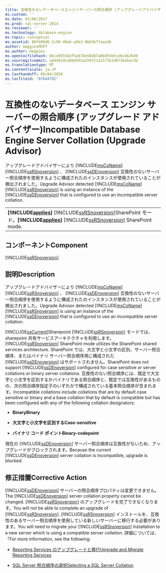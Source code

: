 ```yaml
---
title: 互換性のないデータベースエンジンサーバーの照合順序 (アップグレードアドバイザー) |Microsoft Docs
ms.custom: ''
ms.date: 03/06/2017
ms.prod: sql-server-2014
ms.reviewer: ''
ms.technology: database-engine
ms.topic: conceptual
ms.assetid: 80f499d6-2c90-49eb-a5b3-0bb5b7faaa3b
author: maggiesMSFT
ms.author: maggies
ms.openlocfilehash: b6ce0555bdf5a878e56d87a8bd55b5ce6c4b2649
ms.sourcegitcommit: ad4d92dce894592a259721a1571b1d8736abacdb
ms.translationtype: MT
ms.contentlocale: ja-JP
ms.lasthandoff: 08/04/2020
ms.locfileid: "87644792"
---
```

# <a name="incompatible-database-engine-server-collation-upgrade-advisor"></a><span data-ttu-id="5aa36-102">互換性のないデータベース エンジン サーバーの照合順序 (アップグレード アドバイザー)</span><span class="sxs-lookup"><span data-stu-id="5aa36-102">Incompatible Database Engine Server Collation (Upgrade Advisor)</span></span>
  <span data-ttu-id="5aa36-103">アップグレードアドバイザーにより [!INCLUDE[msCoName](../../includes/msconame-md.md)] [!INCLUDE[ssRSnoversion](../../includes/ssrsnoversion-md.md)] 、 [!INCLUDE[ssDEnoversion](../../includes/ssdenoversion-md.md)] 互換性のないサーバー照合順序を使用するように構成されたのインスタンスが使用されていることが検出されました。</span><span class="sxs-lookup"><span data-stu-id="5aa36-103">Upgrade Advisor detected [!INCLUDE[msCoName](../../includes/msconame-md.md)] [!INCLUDE[ssRSnoversion](../../includes/ssrsnoversion-md.md)] is using an instance of the [!INCLUDE[ssDEnoversion](../../includes/ssdenoversion-md.md)] that is configured to use an incompatible server collation.</span></span>  
  
||  
|-|  
|<span data-ttu-id="5aa36-104">**[!INCLUDE[applies](../../includes/applies-md.md)]**  [!INCLUDE[ssRSnoversion](../../includes/ssrsnoversion-md.md)]SharePoint モード。</span><span class="sxs-lookup"><span data-stu-id="5aa36-104">**[!INCLUDE[applies](../../includes/applies-md.md)]**  [!INCLUDE[ssRSnoversion](../../includes/ssrsnoversion-md.md)] SharePoint mode.</span></span>|  
  
## <a name="component"></a><span data-ttu-id="5aa36-105">コンポーネント</span><span class="sxs-lookup"><span data-stu-id="5aa36-105">Component</span></span>  
 [!INCLUDE[ssRSnoversion](../../includes/ssrsnoversion-md.md)]  
  
## <a name="description"></a><span data-ttu-id="5aa36-106">説明</span><span class="sxs-lookup"><span data-stu-id="5aa36-106">Description</span></span>  
 <span data-ttu-id="5aa36-107">アップグレードアドバイザーにより [!INCLUDE[msCoName](../../includes/msconame-md.md)] [!INCLUDE[ssRSnoversion](../../includes/ssrsnoversion-md.md)] 、 [!INCLUDE[ssDEnoversion](../../includes/ssdenoversion-md.md)] 互換性のないサーバー照合順序を使用するように構成されたのインスタンスが使用されていることが検出されました。</span><span class="sxs-lookup"><span data-stu-id="5aa36-107">Upgrade Advisor detected [!INCLUDE[msCoName](../../includes/msconame-md.md)] [!INCLUDE[ssRSnoversion](../../includes/ssrsnoversion-md.md)] is using an instance of the [!INCLUDE[ssDEnoversion](../../includes/ssdenoversion-md.md)] that is configured to use an incompatible server collation.</span></span>  
  
 [!INCLUDE[ssCurrent](../../includes/sscurrent-md.md)]<span data-ttu-id="5aa36-108">Sharepoint [!INCLUDE[ssRSnoversion](../../includes/ssrsnoversion-md.md)] モードでは、sharepoint 共有サービスアーキテクチャを利用します。</span><span class="sxs-lookup"><span data-stu-id="5aa36-108">[!INCLUDE[ssRSnoversion](../../includes/ssrsnoversion-md.md)] SharePoint mode utilizes the SharePoint shared services architecture.</span></span> <span data-ttu-id="5aa36-109">SharePoint では、大文字と小文字の区別、サーバー照合順序、またはバイナリ サーバー照合順序用に構成された [!INCLUDE[ssDEnoversion](../../includes/ssdenoversion-md.md)] はサポートされません。</span><span class="sxs-lookup"><span data-stu-id="5aa36-109">SharePoint does not support [!INCLUDE[ssDEnoversion](../../includes/ssdenoversion-md.md)] configured for case sensitive or server collations or binary server collations.</span></span> <span data-ttu-id="5aa36-110">互換性のない照合順序には、既定で大文字と小文字を区別するかバイナリである照合順序と、既定では互換性があるものの、次の照合順序指定子のいずれかで構成されている基本照合順序が含まれます。</span><span class="sxs-lookup"><span data-stu-id="5aa36-110">Incompatible collations include collations that are by default case sensitive or binary and a base collation that by default is compatible but has been configured with any of the following collation designators:</span></span>  
  
-   <span data-ttu-id="5aa36-111">**Binary**</span><span class="sxs-lookup"><span data-stu-id="5aa36-111">**Binary**</span></span>  
  
-   <span data-ttu-id="5aa36-112">**大文字と小文字を区別する**</span><span class="sxs-lookup"><span data-stu-id="5aa36-112">**Case-sensitive**</span></span>  
  
-   <span data-ttu-id="5aa36-113">**バイナリ コード ポイント**</span><span class="sxs-lookup"><span data-stu-id="5aa36-113">**Binary-codepoint**</span></span>  
  
 <span data-ttu-id="5aa36-114">現在の [!INCLUDE[ssDEnoversion](../../includes/ssdenoversion-md.md)] サーバー照合順序は互換性がないため、アップグレードがブロックされます。</span><span class="sxs-lookup"><span data-stu-id="5aa36-114">Because the current [!INCLUDE[ssDEnoversion](../../includes/ssdenoversion-md.md)] server collation is incompatible, upgrade is blocked.</span></span>  
  
## <a name="corrective-action"></a><span data-ttu-id="5aa36-115">修正措置</span><span class="sxs-lookup"><span data-stu-id="5aa36-115">Corrective Action</span></span>  
 <span data-ttu-id="5aa36-116">[!INCLUDE[ssDEnoversion](../../includes/ssdenoversion-md.md)] サーバーの照合順序プロパティは変更できません。</span><span class="sxs-lookup"><span data-stu-id="5aa36-116">The [!INCLUDE[ssDEnoversion](../../includes/ssdenoversion-md.md)] server collation property cannot be changed.</span></span> <span data-ttu-id="5aa36-117">[!INCLUDE[ssRSnoversion](../../includes/ssrsnoversion-md.md)] のアップグレードを完了できなくなります。</span><span class="sxs-lookup"><span data-stu-id="5aa36-117">You will not be able to complete an upgrade of [!INCLUDE[ssRSnoversion](../../includes/ssrsnoversion-md.md)].</span></span> <span data-ttu-id="5aa36-118">[!INCLUDE[ssRSnoversion](../../includes/ssrsnoversion-md.md)] インストールを、互換性のあるサーバー照合順序を使用している新しいサーバーに移行する必要があります。</span><span class="sxs-lookup"><span data-stu-id="5aa36-118">You will need to migrate your [!INCLUDE[ssRSnoversion](../../includes/ssrsnoversion-md.md)] installation to a new server which is using a compatible server collation.</span></span> <span data-ttu-id="5aa36-119">詳細については、「</span><span class="sxs-lookup"><span data-stu-id="5aa36-119">For more information, see the following:</span></span>  
  
-   [<span data-ttu-id="5aa36-120">Reporting Services のアップグレードと移行</span><span class="sxs-lookup"><span data-stu-id="5aa36-120">Upgrade and Migrate Reporting Services</span></span>](https://go.microsoft.com/fwlink/?LinkId=233227)  
  
-   [<span data-ttu-id="5aa36-121">SQL Server 照合順序の選択</span><span class="sxs-lookup"><span data-stu-id="5aa36-121">Selecting a SQL Server Collation</span></span>](https://go.microsoft.com/fwlink/?LinkId=233226)  
  
  
